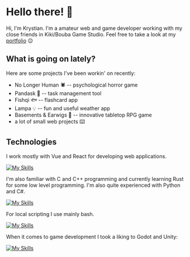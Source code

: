 # Hello there! 👋

Hi, I'm Krystian. I'm a amateur web and game developer working with my close friends in Kiki/Bouba Game Studio. Feel free to take a look at my [portfolio](https://sztakler.github.io/portfolio/) 😉

## What is going on lately?

Here are some projects I've been workin' on recently:
- No Longer Human 🕷️ -- psychological horror game
- Pandask 🐼 -- task management tool
- Fishqi 🐟 -- flashcard app
- Lampa 💡 -- fun and useful weather app
- Basements & Earwigs 🎲 -- innovative tabletop RPG game
- a lot of small web projects ⌨️

## Technologies

I work mostly with Vue and React for developing web applications. 

[![My Skills](https://skillicons.dev/icons?i=javascript,typescript,html,css,vue,react,bun,nodejs,figma&theme=light)](https://skillicons.dev)

I'm also familiar with C and C++ programming and currently learning Rust for some low level programming. I'm also quite experienced with Python and C#. 

[![My Skills](https://skillicons.dev/icons?i=c,cpp,cs,python&=light)](https://skillicons.dev)

For local scripting I use mainly bash.

[![My Skills](https://skillicons.dev/icons?i=bash&=light)](https://skillicons.dev)

When it comes to game development I took a liking to Godot and Unity:

[![My Skills](https://skillicons.dev/icons?i=unity,godot&theme=light)](https://skillicons.dev)

